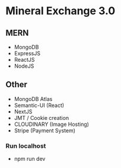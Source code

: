 # Mineral Exchange 3.0

## MERN
- MongoDB
- ExpressJS
- ReactJS
- NodeJS

## Other
- MongoDB Atlas
- Semantic-UI (React)
- NextJS
- JMT / Cookie creation
- CLOUDINARY (Image Hosting)
- Stripe (Payment System)

### Run localhost
- npm run dev